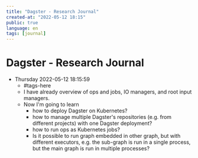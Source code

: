 ```yaml
---
title: "Dagster - Research Journal"
created-at: "2022-05-12 18:15"
public: true
language: en
tags: [journal]
---
```


# Dagster - Research Journal

- Thursday 2022-05-12 18:15:59 
	- #tags-here
	- I have already overview of ops and jobs, IO managers, and root input managers.
	- Now I'm going to learn
		- how to deploy Dagster on Kubernetes?
		- how to manage multiple Dagster's repositories (e.g. from different projects) with one Dagster deployment?
		- how to run ops as Kubernetes jobs?
		- Is it possible to run graph embedded in other graph, but with different executors, e.g. the sub-graph is run in a single process, but the main graph is run in multiple processes?

